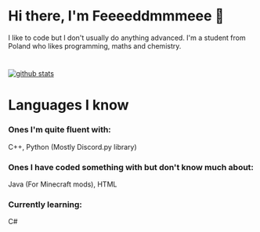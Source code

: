 # Hi there, I'm **Feeeeddmmmeee** 👋
I like to code but I don't usually do anything advanced. I'm a student from Poland who likes programming, maths and chemistry.

#
[![github stats](https://github-readme-stats.vercel.app/api?username=feeeeddmmmeee&show_icons=true&theme=dark&include_all_commits=true&hide_border=true)](https://github.com/Feeeeddmmmeee/Feeeeddmmmeee)

# Languages I know
### Ones I'm quite fluent with:
C++, Python (Mostly Discord.py library)
### Ones I have coded something with but don't know much about:
Java (For Minecraft mods), HTML
### Currently learning:
C#
